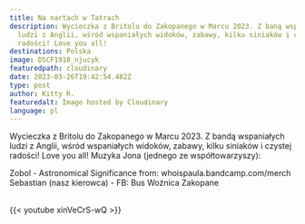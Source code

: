 ```yaml
---
title: Na nartach w Tatrach
description: Wycieczka z Britolu do Zakopanego w Marcu 2023. Z baną wspaniałych
  ludzi z Anglii, wśród wspaniałych widoków, zabawy, kilku siniaków i czystej
  radości! Love you all!
destinations: Polska
image: DSCF1918_njucyk
featuredpath: cloudinary
date: 2023-03-26T19:42:54.482Z
type: post
author: Kitty R.
featuredalt: Image hosted by Cloudinary
language: pl
---
```

<!--StartFragment-->

Wycieczka z Britolu do Zakopanego w Marcu 2023. Z bandą wspaniałych ludzi z Anglii, wśród wspaniałych widoków, zabawy, kilku siniaków i czystej radości! Love you all! Muzyka Jona (jednego ze współtowarzyszy): 

Zobol - Astronomical Significance from: whoispaula.bandcamp.com/merch Sebastian (nasz kierowca) - FB: Bus Woźnica Zakopane

<!--EndFragment-->

<br>{{< youtube xinVeCrS-wQ >}}</br>